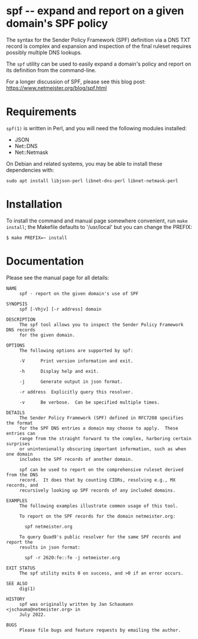 # spf -- expand and report on a given domain's SPF policy

The syntax for the Sender Policy Framework (SPF)
definition via a DNS TXT record is complex and
expansion and inspection of the final ruleset requires
possibly multiple DNS lookups.

The `spf` utility can be used to easily expand a
domain's policy and report on its definition from the
command-line.

For a longer discussion of SPF, please see this blog
post:
https://www.netmeister.org/blog/spf.html

Requirements
============

`spf(1)` is written in Perl, and you will need
the following modules installed:

* JSON
* Net::DNS
* Net::Netmask

On Debian and related systems, you may be able to
install these dependencies with:

`sudo apt install libjson-perl libnet-dns-perl libnet-netmask-perl`

Installation
============

To install the command and manual page somewhere
convenient, run `make install`; the Makefile defaults
to '/usr/local' but you can change the PREFIX:

```
$ make PREFIX=~ install
```

Documentation
=============

Please see the manual page for all details:


```
NAME
     spf - report on the given domain's use of SPF

SYNOPSIS
     spf [-Vhjv] [-r address] domain

DESCRIPTION
     The spf tool allows you to inspect the Sender Policy Framework DNS records
     for the given domain.

OPTIONS
     The following options are supported by spf:

     -V		 Print version information and exit.

     -h		 Display help and exit.

     -j		 Generate output in json format.

     -r address	 Explicitly query this resolver.

     -v		 Be verbose.  Can be specified multiple times.

DETAILS
     The Sender Policy Framework (SPF) defined in RFC7208 specifies the format
     for the SPF DNS entries a domain may choose to apply.  These entries can
     range from the straight forward to the complex, harboring certain surprises
     or unintenionally obscuring important information, such as when one domain
     includes the SPF records of another domain.

     spf can be used to report on the comprehensive ruleset derived from the DNS
     record.  It does that by counting CIDRs, resolving e.g., MX records, and
     recursively looking up SPF records of any included domains.

EXAMPLES
     The following examples illustrate common usage of this tool.

     To report on the SPF records for the domain netmeister.org:

	   spf netmeister.org

     To query Quad9's public resolver for the same SPF records and report the
     results in json format:

	   spf -r 2620:fe::fe -j netmeister.org

EXIT STATUS
     The spf utility exits 0 on success, and >0 if an error occurs.

SEE ALSO
     dig(1)

HISTORY
     spf was originally written by Jan Schaumann <jschauma@netmeister.org> in
     July 2022.

BUGS
     Please file bugs and feature requests by emailing the author.
```
